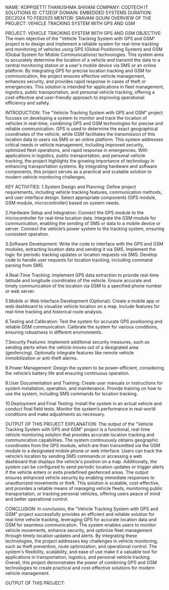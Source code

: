 NAME: KOPPISETTI THANUSHMA SHIVANI
COMPANY: CODTECH IT SOLUTIONS 
ID: CT12EGF 
DOMAIN: EMBEDDED SYSTEMS 
DURATION: DEC2024 TO FEB2025 
MENTOR: SRAVANI GOUNI 
OVERVIEW OF THE PROJECT: VEHICLE TRACKING SYSTEM WITH GPS AND GSM

PROJECT: VEHICLE TRACKING SYSTEM WITH GPS AND GSM
OBJECTIVE:
  The main objective of the "Vehicle Tracking System with GPS and GSM" project is to design and implement a reliable system for real-time tracking and monitoring of vehicles using GPS (Global Positioning System) and GSM (Global System for Mobile Communications) technologies. This system aims to accurately determine the location of a vehicle and transmit the data to a central monitoring station or a user's mobile device via SMS or an online platform. By integrating GPS for precise location tracking and GSM for communication, the project ensures effective vehicle management, enhances security, and provides rapid response in cases of theft or emergencies. This solution is intended for applications in fleet management, logistics, public transportation, and personal vehicle tracking, offering a cost-effective and user-friendly approach to improving operational efficiency and safety.

INTRODUCTION:
  The "Vehicle Tracking System with GPS and GSM" project focuses on developing a system to monitor and track the location of vehicles in real-time, combining GPS and GSM technologies for precise and reliable communication. GPS is used to determine the exact geographical coordinates of the vehicle, while GSM facilitates the transmission of this location data to users via SMS or an online platform. This system addresses critical needs in vehicle management, including improved security, optimized fleet operations, and rapid response in emergencies. With applications in logistics, public transportation, and personal vehicle tracking, the project highlights the growing importance of technology in enhancing transportation systems. By integrating hardware and software components, this project serves as a practical and scalable solution to modern vehicle monitoring challenges.

KEY ACTIVITIES:
1.System Design and Planning:
Define project requirements, including vehicle tracking features, communication methods, and user interface design.
Select appropriate components (GPS module, GSM module, microcontroller) based on system needs.

2.Hardware Setup and Integration:
Connect the GPS module to the microcontroller for real-time location data.
Integrate the GSM module for communication, enabling the sending of SMS or data to a mobile device or server.
Connect the vehicle’s power system to the tracking system, ensuring consistent operation.

3.Software Development:
Write the code to interface with the GPS and GSM modules, extracting location data and sending it via SMS.
Implement the logic for periodic tracking updates or location requests via SMS.
Develop code to handle user requests for location tracking, including command parsing from SMS.

4.Real-Time Tracking:
Implement GPS data extraction to provide real-time latitude and longitude coordinates of the vehicle.
Ensure accurate and timely communication of the location via GSM to a specified phone number or web server.

5.Mobile or Web Interface Development (Optional):
Create a mobile app or web dashboard to visualize vehicle location on a map.
Include features for real-time tracking and historical route analysis.

6.Testing and Calibration:
Test the system for accurate GPS positioning and reliable GSM communication.
Calibrate the system for various conditions, ensuring robustness in different environments.

7.Security Features:
Implement additional security measures, such as sending alerts when the vehicle moves out of a designated area (geofencing).
Optionally integrate features like remote vehicle immobilization or anti-theft alarms.

8.Power Management:
Design the system to be power-efficient, considering the vehicle’s battery life and ensuring continuous operation.

9.User Documentation and Training:
Create user manuals or instructions for system installation, operation, and maintenance.
Provide training on how to use the system, including SMS commands for location tracking.

10.Deployment and Final Testing:
Install the system in an actual vehicle and conduct final field tests.
Monitor the system’s performance in real-world conditions and make adjustments as necessary.

OUTPUT OF THIS PROJECT EXPLANATION:
  The output of the "Vehicle Tracking System with GPS and GSM" project is a functional, real-time vehicle monitoring solution that provides accurate location tracking and communication capabilities. The system continuously obtains geographic coordinates from the GPS module, which are then transmitted via the GSM module to a designated mobile phone or web interface. Users can track the vehicle’s location by sending SMS commands or accessing a web dashboard that displays the vehicle's position on a map. Additionally, the system can be configured to send periodic location updates or trigger alerts if the vehicle enters or exits predefined geofenced areas. The output ensures enhanced vehicle security by enabling immediate responses to unauthorized movements or theft. This solution is scalable, cost-effective, and provides a reliable means of managing vehicle fleets, monitoring public transportation, or tracking personal vehicles, offering users peace of mind and better operational control.

CONCLUSION:
  In conclusion, the "Vehicle Tracking System with GPS and GSM" project successfully provides an efficient and reliable solution for real-time vehicle tracking, leveraging GPS for accurate location data and GSM for seamless communication. The system enables users to monitor vehicle movements, enhance security, and optimize fleet management through timely location updates and alerts. By integrating these technologies, the project addresses key challenges in vehicle monitoring, such as theft prevention, route optimization, and operational control. The system's flexibility, scalability, and ease of use make it a valuable tool for applications in transportation, logistics, and personal vehicle tracking. Overall, this project demonstrates the power of combining GPS and GSM technologies to create practical and cost-effective solutions for modern vehicle management.

OUTPUT OF THIS PROJECT:




